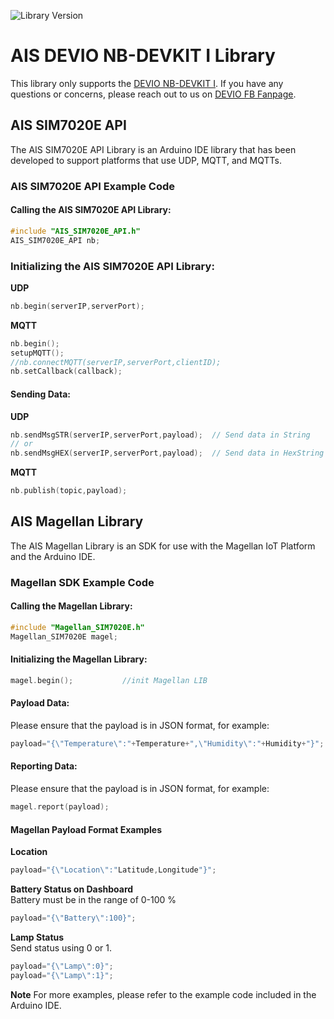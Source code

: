 ![Library Version](https://img.shields.io/badge/Version-1.5.1-green)

# AIS DEVIO NB-DEVKIT I Library

This library only supports the [DEVIO NB-DEVKIT I](https://aisplayground.ais.co.th/marketplace/products/WqTKYdlwnhl). If you have any questions or concerns, please reach out to us on [DEVIO FB Fanpage](https://www.facebook.com/AISDEVIO).

## AIS SIM7020E API

The AIS SIM7020E API Library is an Arduino IDE library that has been developed to support platforms that use UDP, MQTT, and MQTTs.

### AIS SIM7020E API Example Code

#### Calling the AIS SIM7020E API Library:
```cpp
#include "AIS_SIM7020E_API.h"
AIS_SIM7020E_API nb;
```

### Initializing the AIS SIM7020E API Library:

**UDP**
```cpp
nb.begin(serverIP,serverPort);
```

**MQTT**
```cpp
nb.begin();
setupMQTT();
//nb.connectMQTT(serverIP,serverPort,clientID);
nb.setCallback(callback);
```
#### Sending Data:

**UDP**
```cpp
nb.sendMsgSTR(serverIP,serverPort,payload);  // Send data in String 
// or
nb.sendMsgHEX(serverIP,serverPort,payload);  // Send data in HexString   
```

**MQTT**
```cpp
nb.publish(topic,payload);  
```
## AIS Magellan Library

The AIS Magellan Library is an SDK for use with the Magellan IoT Platform and the Arduino IDE.

### Magellan SDK Example Code
#### Calling the Magellan Library:
```cpp
#include "Magellan_SIM7020E.h"
Magellan_SIM7020E magel;
```
#### Initializing the Magellan Library:
```cpp
magel.begin();           //init Magellan LIB
```
#### Payload Data:
Please ensure that the payload is in JSON format, for example:
```cpp
payload="{\"Temperature\":"+Temperature+",\"Humidity\":"+Humidity+"}";
```

#### Reporting Data:

Please ensure that the payload is in JSON format, for example:
```cpp
magel.report(payload);
```
#### Magellan Payload Format Examples

**Location**
```cpp
payload="{\"Location\":"Latitude,Longitude"}";
```
**Battery Status on Dashboard**\
Battery must be in the range of 0-100 %
```cpp
payload="{\"Battery\":100}"; 
```
**Lamp Status**\
Send status using 0 or 1.
```cpp
payload="{\"Lamp\":0}";
payload="{\"Lamp\":1}";
```
**Note** For more examples, please refer to the example code included in the Arduino IDE.